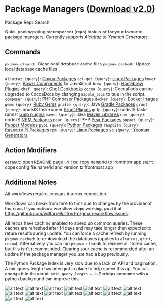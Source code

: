 Package Managers ([Download v2.0](https://raw.github.com/willfarrell/alfred-pkgman-workflow/master/Package%20Managers.alfredworkflow))
======================================

Package Repo Search 

Quick package/plugin/component (repo) lookup of for your favourite package managers. Currently supports *Alcatraz* to *Yeoman Generators*.

## Commands
`pkgman cleardb`: Clear local database cache files
`pkgman cachedb`: Update local database cache files

`alcatraz {query}`: [Cocoa Packages](http://alcatraz.io/)
`apt-get {query}`: [Linux Packages](https://apps.ubuntu.com)
`bower {query}`: [Bower Components](http://bower.io) for JavaScript
`brew {query}`: [Homebrew Plugins](http://braumeister.org)
`chef {query}`: [Chef Cookbooks](http://supermarket.getchef.com)
`cocoa {query}`: CocoaPods can be upgraded to CocoaDocs by changing `$apple_docs` to true in the script.
`composer {query}`: PHP [Composer Packages](http://getcomposer.org)
`docker {query}`: [Docker Images](http://www.docker.io)
`gems {query}`: [Ruby Gems](http://rubygems.org)
`gradle {query}`: Java [Gradle Packages](http://www.gradle.org)
`grunt {query}`: nodeJS task-runner [Grunt Plugins](http://gruntjs.com)
`gulp {query}`: nodeJS task-runner [Gulp plugins](http://gulpjs.com)
`maven {query}`: Java [Maven Libraries](http://mvnrepository.com)
`npm {query}`: nodeJS [NPM Packages](https://www.npmjs.org)
`pear {query}`: PHP [Pear Packages](http://pear.php.net)
`puppet {query}`: [Puppet Modules](https://forge.puppetlabs.com)
`pypi {query}`: [Python Packages](https://pypi.python.org)
`raspbian {query}`: [Rasberry Pi Packages](http://www.raspbian.org)
`rpm {query}`: [Linux Packages](http://rpmfind.net)
`yo {query}`: [Yeoman Generators](http://yoeman.io)

## Action Modifiers
`default`: open README page url 
`cmd`: copy name/id to frontmost app
`shift`: cope config file name/id and version to frontmost app

## Additional Notes
All workflows require constant internet connection.

Workflows can break from time to time due to changes by the provider of the repo. If you notice a workflow stops working, post it at https://github.com/willfarrell/alfred-pkgman-workflow/issues.

All repos have caching enabled to speed up common queries. These caches are refreshed after 14 days and may take longer then expected to return results during update. You can force a cache refresh by running `pkgman cachedb` to re-download the databases (applies to `alcatraz`, `grunt`, `cocoa`). Alternatively you can run `pkgman cleardb` to remove all stored cache, but this isn't recommended. Clearing your cache is recommended after an update if the package manager you use had a bug previously.

The Python Package Index is very slow due to a lack on API and pagination. A min query length has been put in place to help speed this up. You can change it in the script, `$min_query_length = 3`. Perhaps someone with a python background can improve this.

![alt text][bower]
![alt text][npm]
![alt text][yo]
![alt text][grunt]
![alt text][gulp]
![alt text][gulp]
![alt text][alcatraz]
![alt text][cocoa]
![alt text][composer]
![alt text][pear]
![alt text][pypi]
![alt text][gems]
![alt text][maven]
![alt text][brew]
![alt text][rpm]
![alt text][docker]

[alcatraz]: ./screenshots/alcatraz.png "Sample alcatraz result"
[bower]: ./screenshots/bower.png "Sample bower result"
[brew]: ./screenshots/brew.png "Sample brew result"
[cocoa]: ./screenshots/cocoa.png "Sample cocoa result"
[composer]: ./screenshots/composer.png "Sample composer result"
[docker]: ./screenshots/docker.png "Sample docker result"
[gems]: ./screenshots/gems.png "Sample gems result"
[grunt]: ./screenshots/grunt.png "Sample grunt result"
[gulp]: ./screenshots/gulp.png "Sample gulp result"
[gulp]: ./screenshots/gulp.png "Sample gulp result"
[maven]: ./screenshots/maven.png "Sample maven result"
[npm]: ./screenshots/npm.png "Sample npm result"
[pear]: ./screenshots/pear.png "Sample pear result"
[pypi]: ./screenshots/pypi.png "Sample pypi result"
[rpm]: ./screenshots/rpm.png "Sample rpm result"
[ruby]: ./screenshots/ruby.png "Sample ruby result"
[yo]: ./screenshots/yo.png "Sample yo result"
